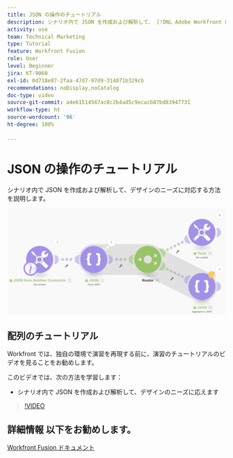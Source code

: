 ```yaml
---
title: JSON の操作のチュートリアル
description: シナリオ内で JSON を作成および解析して、 [!DNL Adobe Workfront Fusion] でのデザインのニーズに対応する方法を説明します。
activity: use
team: Technical Marketing
type: Tutorial
feature: Workfront Fusion
role: User
level: Beginner
jira: KT-9060
exl-id: 0d718e87-2faa-47d7-97d9-314071b329cb
recommendations: noDisplay,noCatalog
doc-type: video
source-git-commit: a4e61514567ac8c2b4ad5c9ecacb87bd83947731
workflow-type: ht
source-wordcount: '96'
ht-degree: 100%

---
```


# JSON の操作のチュートリアル

シナリオ内で JSON を作成および解析して、デザインのニーズに対応する方法を説明します。

![Fusion シナリオの画像](assets/final-functional-bits-and-bobs-2.png)

## 配列のチュートリアル

Workfront では、独自の環境で演習を再現する前に、演習のチュートリアルのビデオを見ることをお勧めします。

このビデオでは、次の方法を学習します：

* シナリオ内で JSON を作成および解析して、デザインのニーズに応えます

>[!VIDEO](https://video.tv.adobe.com/v/335301/?quality=12&learn=on)



## 詳細情報 以下をお勧めします。

[Workfront Fusion ドキュメント](https://experienceleague.adobe.com/docs/workfront/using/adobe-workfront-fusion/workfront-fusion-2.html?lang=ja)

